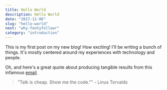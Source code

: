 ```yaml
---
title: Hello World
description: Hello World
date: "2017-12-06"
slug: "hello-world"
next: "why-footyfollowr"
category: "introduction"
---
```


This is my first post on my new blog! How exciting! I'll be writing a bunch of things. It's mostly centered around my experiences with technology and people.

Oh, and here's a great quote about producing tangible results from this infamous [email](https://lkml.org/lkml/2000/8/25/132).

> "Talk is cheap. Show me the code."" - Linus Torvalds
